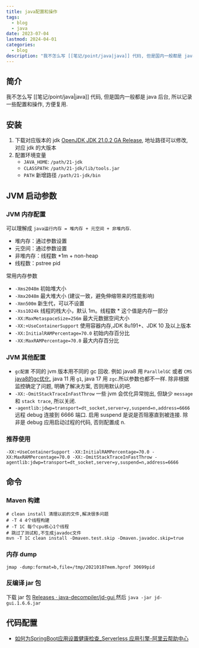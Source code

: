 ```yaml
---
title: java配置和操作
tags:
  - blog
  - java
date: 2023-07-04
lastmod: 2024-04-01
categories:
  - blog
description: "我不怎么写 [[笔记/point/java|java]] 代码, 但是国内一般都是 java 后台, 所以记录一些配置和操作, 方便复用."
---
```


## 简介

我不怎么写 [[笔记/point/java|java]] 代码, 但是国内一般都是 java 后台, 所以记录一些配置和操作, 方便复用.

## 安装

1. 下载对应版本的 jdk [OpenJDK JDK 21.0.2 GA Release](https://jdk.java.net/21/), 地址路径可以修改, 对应 jdk 的大版本
2. 配置环境变量
    - `JAVA_HOME`: `/path/21-jdk`
    - `CLASSPATH`: `/path/21-jdk/lib/tools.jar`
    - `PATH` 新增路径 `/path/21-jdk/bin`

## JVM 启动参数

### JVM 内存配置

可以理解成 `java运行内存 = 堆内存 + 元空间 + 非堆内存`.

- 堆内存：通过参数设置  
- 元空间：通过参数设置  
- 非堆内存：线程数 *1m + non-heap  
- 线程数：pstree pid

常用内存参数

- `-Xms2048m` 初始堆大小
- `-Xmx2048m` 最大堆大小 (建议一致，避免伸缩带来的性能影响)
- `-Xmn500m` 新生代，可以不设置
- `-Xss1024k` 线程的栈大小，默认 1m。线程数 * 这个值是内存一部分
- `-XX:MaxMetaspaceSize=256m` 最大元数据空间大小
- `-XX:+UseContainerSupport` 使用容器内存,JDK 8u191+、JDK 10 及以上版本
- `-XX:InitialRAMPercentage=70.0` 初始内存百分比
- `-XX:MaxRAMPercentage=70.0` 最大内存百分比

### JVM 其他配置

- `gc配置` 不同的 jvm 版本用不同的 gc 回收. 例如 java8 用 `ParallelGC` 或者 `CMS` [java8的gc优化](https://help.aliyun.com/document_detail/148851.html#section-pvl-1zi-0zl), java 11 用 ` g1 `, java 17 用 ` zgc `.所以参数也都不一样. 除非根据监控确定了问题, 明确了解决方案, 否则用默认的吧.
- `-XX:-OmitStackTraceInFastThrow` 一些 jvm 会优化异常抛出, 但缺少 `message` 和 `stack trace`, 所以关闭.
- `-agentlib:jdwp=transport=dt_socket,server=y,suspend=n,address=6666` 远程 debug 连接到 6666 端口. 启用 suspend 是说是否阻塞直到被连接. 除非是 debug 应用启动过程的代码, 否则配置成 n.

### 推荐使用

```shell
-XX:+UseContainerSupport -XX:InitialRAMPercentage=70.0 -XX:MaxRAMPercentage=70.0 -XX:-OmitStackTraceInFastThrow -agentlib:jdwp=transport=dt_socket,server=y,suspend=n,address=6666
```

## 命令

### Maven 构建

```shell
# clean install 清理以前的文件,解决很多问题
# -T 4 4个线程构建
# -T 1C 每个cpu核心1个线程
# 跳过了测试和,不生成javadoc文件
mvn -T 1C clean install -Dmaven.test.skip -Dmaven.javadoc.skip=true
```

### 内存 dump

```shell
jmap -dump:format=b,file=/tmp/20210107mem.hprof 30699pid
```

### 反编译 jar 包

下载 jar 包 [Releases · java-decompiler/jd-gui](https://github.com/java-decompiler/jd-gui/releases),然后 `java -jar jd-gui.1.6.6.jar`

## 代码配置

- [如何为SpringBoot应用设置健康检查\_Serverless 应用引擎-阿里云帮助中心](https://help.aliyun.com/document_detail/200637.html?spm=a2c4g.148851.0.0.7cdc4077HkuNCz)
